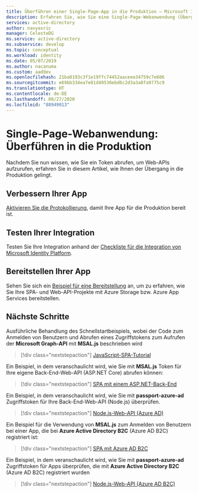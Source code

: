 ```yaml
---
title: Überführen einer Single-Page-App in die Produktion – Microsoft Identity Platform | Azure
description: Erfahren Sie, wie Sie eine Single-Page-Webanwendung (Übergang in die Produktion) erstellen.
services: active-directory
author: navyasric
manager: CelesteDG
ms.service: active-directory
ms.subservice: develop
ms.topic: conceptual
ms.workload: identity
ms.date: 05/07/2019
ms.author: nacanuma
ms.custom: aaddev
ms.openlocfilehash: 21ba0193c3f1e19ffc74452aaceee34759c7e606
ms.sourcegitcommit: e69bb334ea7e81d49530ebd6c2d3a3a8fa9775c9
ms.translationtype: HT
ms.contentlocale: de-DE
ms.lasthandoff: 08/27/2020
ms.locfileid: "88949013"
---
```

# <a name="single-page-application-move-to-production"></a>Single-Page-Webanwendung: Überführen in die Produktion

Nachdem Sie nun wissen, wie Sie ein Token abrufen, um Web-APIs aufzurufen, erfahren Sie in diesem Artikel, wie Ihnen der Übergang in die Produktion gelingt.

## <a name="improve-your-app"></a>Verbessern Ihrer App

[Aktivieren Sie die Protokollierung](msal-logging.md), damit Ihre App für die Produktion bereit ist.

## <a name="test-your-integration"></a>Testen Ihrer Integration

Testen Sie Ihre Integration anhand der [Checkliste für die Integration von Microsoft Identity Platform](identity-platform-integration-checklist.md).

## <a name="deploy-your-app"></a>Bereitstellen Ihrer App

Sehen Sie sich ein [Beispiel für eine Bereitstellung](https://github.com/Azure-Samples/ms-identity-javascript-angular-spa-aspnet-webapi-multitenant/tree/master/Chapter3) an, um zu erfahren, wie Sie Ihre SPA- und Web-API-Projekte mit Azure Storage bzw. Azure App Services bereitstellen. 

## <a name="next-steps"></a>Nächste Schritte

Ausführliche Behandlung des Schnellstartbeispiels, wobei der Code zum Anmelden von Benutzern und Abrufen eines Zugriffstokens zum Aufrufen der **Microsoft Graph-API** mit **MSAL.js** beschrieben wird

> [!div class="nextstepaction"]
> [JavaScript-SPA-Tutorial](./tutorial-v2-javascript-spa.md)

Ein Beispiel, in dem veranschaulicht wird, wie Sie mit **MSAL.js** Token für Ihre eigene Back-End-Web-API (ASP.NET Core) abrufen können:

> [!div class="nextstepaction"]
> [SPA mit einem ASP.NET-Back-End](https://github.com/Azure-Samples/ms-identity-javascript-angular-spa-aspnetcore-webapi)

Ein Beispiel, in dem veranschaulicht wird, wie Sie mit **passport-azure-ad** Zugriffstoken für Ihre Back-End-Web-API (Node.js) überprüfen.

> [!div class="nextstepaction"]
> [Node.js-Web-API (Azure AD)](https://github.com/Azure-Samples/active-directory-javascript-nodejs-webapi-v2)

Ein Beispiel für die Verwendung von **MSAL.js** zum Anmelden von Benutzern bei einer App, die bei **Azure Active Directory B2C** (Azure AD B2C) registriert ist:

> [!div class="nextstepaction"]
> [SPA mit Azure AD B2C](https://github.com/Azure-Samples/active-directory-b2c-javascript-msal-singlepageapp)

Ein Beispiel, in dem veranschaulicht wird, wie Sie mit **passport-azure-ad** Zugriffstoken für Apps überprüfen, die mit **Azure Active Directory B2C** (Azure AD B2C) registriert wurden

> [!div class="nextstepaction"]
> [Node.js-Web-API (Azure AD B2C)](https://github.com/Azure-Samples/active-directory-b2c-javascript-nodejs-webapi)
